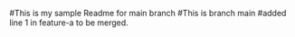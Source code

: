#This is my sample Readme for main branch
#This is branch main
#added line 1 in feature-a to be merged.

